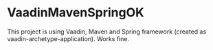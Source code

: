 VaadinMavenSpringOK
===================
This project is using Vaadin, Maven and Spring framework (created as vaadin-archetype-application).
Works fine.
